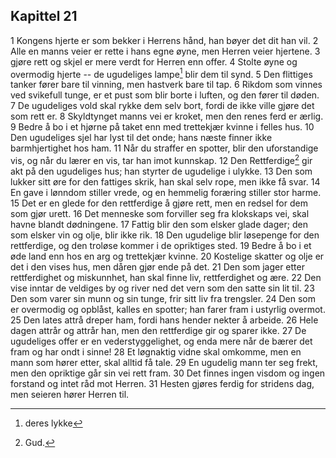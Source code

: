## Kapittel 21

1 Kongens hjerte er som bekker i Herrens hånd, han bøyer det dit han vil. 
2 Alle en manns veier er rette i hans egne øyne, men Herren veier hjertene. 
3 gjøre rett og skjel er mere verdt for Herren enn offer. 
4 Stolte øyne og overmodig hjerte -- de ugudeliges lampe[^1]  blir dem til synd. 
5 Den flittiges tanker fører bare til vinning, men hastverk bare til tap. 
6 Rikdom som vinnes ved svikefull tunge, er et pust som blir borte i luften, og den fører til døden. 
7 De ugudeliges vold skal rykke dem selv bort, fordi de ikke ville gjøre det som rett er. 
8 Skyldtynget manns vei er kroket, men den renes ferd er ærlig. 
9 Bedre å bo i et hjørne på taket enn med trettekjær kvinne i felles hus. 
10 Den ugudeliges sjel har lyst til det onde; hans næste finner ikke barmhjertighet hos ham. 
11 Når du straffer en spotter, blir den uforstandige vis, og når du lærer en vis, tar han imot kunnskap. 
12 Den Rettferdige[^2] gir akt på den ugudeliges hus; han styrter de ugudelige i ulykke. 
13 Den som lukker sitt øre for den fattiges skrik, han skal selv rope, men ikke få svar. 
14 En gave i lønndom stiller vrede, og en hemmelig foræring stiller stor harme. 
15 Det er en glede for den rettferdige å gjøre rett, men en redsel for dem som gjør urett. 
16 Det menneske som forviller seg fra klokskaps vei, skal havne blandt dødningene. 
17 Fattig blir den som elsker glade dager; den som elsker vin og olje, blir ikke rik. 
18 Den ugudelige blir løsepenge for den rettferdige, og den troløse kommer i de opriktiges sted. 
19 Bedre å bo i et øde land enn hos en arg og trettekjær kvinne. 
20 Kostelige skatter og olje er det i den vises hus, men dåren gjør ende på det. 
21 Den som jager etter rettferdighet og miskunnhet, han skal finne liv, rettferdighet og ære. 
22 Den vise inntar de veldiges by og river ned det vern som den satte sin lit til. 
23 Den som varer sin munn og sin tunge, frir sitt liv fra trengsler. 
24 Den som er overmodig og opblåst, kalles en spotter; han farer fram i ustyrlig overmot. 
25 Den lates attrå dreper ham, fordi hans hender nekter å arbeide. 
26 Hele dagen attrår og attrår han, men den rettferdige gir og sparer ikke. 
27 De ugudeliges offer er en vederstyggelighet, og enda mere når de bærer det fram og har ondt i sinne! 
28 Et løgnaktig vidne skal omkomme, men en mann som hører etter, skal alltid få tale. 
29 En ugudelig mann ter seg frekt, men den opriktige går sin vei rett fram. 
30 Det finnes ingen visdom og ingen forstand og intet råd mot Herren. 
31 Hesten gjøres ferdig for stridens dag, men seieren hører Herren til.

[^1]: deres lykke
[^2]: Gud.
